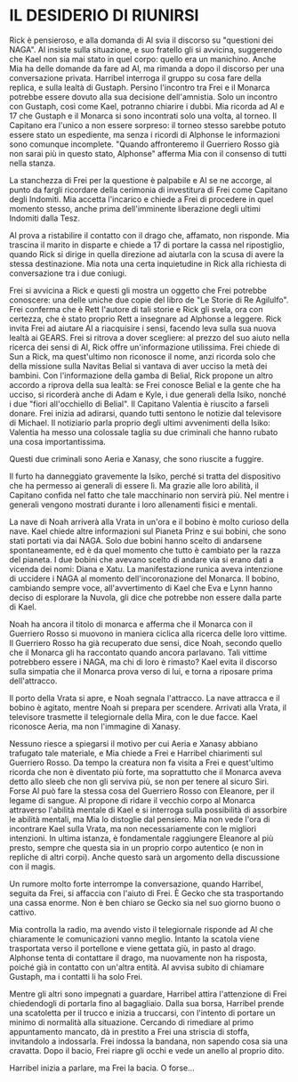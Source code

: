 # IL DESIDERIO DI RIUNIRSI

Rick è pensieroso, e alla domanda di Al svia il discorso su "questioni dei NAGA". Al insiste sulla situazione, e suo fratello gli si avvicina, suggerendo che Kael non sia mai stato in quel corpo: quello era un manichino.
Anche Mia ha delle domande da fare ad Al, ma rimanda a dopo il discorso per una conversazione privata. Harribel interroga il gruppo su cosa fare della replica, e sulla lealtà di Gustaph. Persino l'incontro tra Frei e il Monarca potrebbe essere dovuto alla sua decisione dell'amnistia. Solo un incontro con Gustaph, così come Kael, potranno chiarire i dubbi.
Mia ricorda ad Al e 17 che Gustaph e il Monarca si sono incontrati solo una volta, al torneo. Il Capitano era l'unico a non essere sorpreso: il torneo stesso sarebbe potuto essere stato un espediente, ma senza i ricordi di Alphonse le informazioni sono comunque incomplete.
"Quando affronteremo il Guerriero Rosso già non sarai più in questo stato, Alphonse" afferma Mia con il consenso di tutti nella stanza.

La stanchezza di Frei per la questione è palpabile e Al se ne accorge, al punto da fargli ricordare della cerimonia di investitura di Frei come Capitano degli Indomiti.
Mia accetta l'incarico e chiede a Frei di procedere in quel momento stesso, anche prima dell'imminente liberazione degli ultimi Indomiti dalla Tesz.

Al prova a ristabilire il contatto con il drago che, affamato, non risponde. Mia trascina il marito in disparte e chiede a 17 di portare la cassa nel ripostiglio, quando Rick si dirige in quella direzione ad aiutarla con la scusa di avere la stessa destinazione. Mia nota una certa inquietudine in Rick alla richiesta di conversazione tra i due coniugi.

Frei si avvicina a Rick e questi gli mostra un oggetto che Frei potrebbe conoscere: una delle uniche due copie del libro de "Le Storie di Re Agilulfo". Frei conferma che è Rett l'autore di tali storie e Rick gli svela, ora con certezza, che è stato proprio Rett a insegnare ad Alphonse a leggere. Rick invita Frei ad aiutare Al a riacquisire i sensi, facendo leva sulla sua nuova lealtà ai GEARS.
Frei si ritrova a dover scegliere: al prezzo del suo aiuto nella ricerca dei sensi di Al, Rick offre un'informazione utilissima.
Frei chiede di Sun a Rick, ma quest'ultimo non riconosce il nome, anzi ricorda solo che della missione sulla Navitas Belial si vantava di aver ucciso la metà dei bambini.
Con l'informazione della gamba di Belial, Rick propone un altro accordo a riprova della sua lealtà: se Frei conosce Belial e la gente che ha ucciso, si ricorderà anche di Adam e Kyle, i due generali della Isiko, nonché i due "fiori all'occhiello di Belial". Il Capitano Valentia è riuscito a farseli donare. Frei inizia ad adirarsi, quando tutti sentono le notizie dal televisore di Michael.
Il notiziario parla proprio degli ultimi avvenimenti della Isiko: Valentia ha messo una colossale taglia su due criminali che hanno rubato una cosa importantissima.

Questi due criminali sono Aeria e Xanasy, che sono riuscite a fuggire.

Il furto ha danneggiato gravemente la Isiko, perché si tratta del dispositivo che ha permesso ai generali di essere lì.
Ma grazie alle loro abilità, il Capitano confida nel fatto che tale macchinario non servirà più. Nel mentre i generali vengono mostrati durante i loro allenamenti fisici e mentali.

La nave di Noah arriverà alla Vrata in un'ora e il bobino è molto curioso della nave.
Kael chiede altre informazioni sul Pianeta Prinz e sui bobini, che sono stati portati via dai NAGA. Solo due bobini hanno scelto di andarsene spontaneamente, ed è da quel momento che tutto è cambiato per la razza del pianeta. I due bobini che avevano scelto di andare via si erano dati a vicenda dei nomi: Diana e Xatu.
La manifestazione runica aveva intenzione di uccidere i NAGA al momento dell'incoronazione del Monarca.
Il bobino, cambiando sempre voce, all'avvertimento di Kael che Eva e Lynn hanno deciso di esplorare la Nuvola, gli dice che potrebbe non essere dalla parte di Kael.

Noah ha ancora il titolo di monarca e afferma che il Monarca con il Guerriero Rosso si muovono in maniera ciclica alla ricerca delle loro vittime.
Il Guerriero Rosso ha già recuperato due sensi, dice Noah, secondo quello che il Monarca gli ha raccontato quando ancora parlavano. Tali vittime potrebbero essere i NAGA, ma chi di loro è rimasto?
Kael evita il discorso sulla simpatia che il Monarca prova verso di lui, e torna a riposare prima dell'attracco.

Il porto della Vrata si apre, e Noah segnala l'attracco.
La nave attracca e il bobino è agitato, mentre Noah si prepara per scendere. Arrivati alla Vrata, il televisore trasmette il telegiornale della Mira, con le due facce. Kael riconosce Aeria, ma non l'immagine di Xanasy.

Nessuno riesce a spiegarsi il motivo per cui Aeria e Xanasy abbiano trafugato tale materiale, e Mia chiede a Frei e Harribel chiarimenti sul Guerriero Rosso.
Da tempo la creatura non fa visita a Frei e quest'ultimo ricorda che non è diventato più forte, ma soprattutto che il Monarca aveva detto allo sleeb che non gli serviva più, se non per tenere al sicuro Siri.
Forse Al può fare la stessa cosa del Guerriero Rosso con Eleanore, per il legame di sangue.
Al propone di ridare il vecchio corpo al Monarca attraverso l'abilità mentale di Kael e si interroga sulla possibilità di assorbire le abilità mentali, ma Mia lo distoglie dal pensiero.
Mia non vede l'ora di incontrare Kael sulla Vrata, ma non necessariamente con le migliori intenzioni.
In ultima istanza, è fondamentale raggiungere Eleanore al più presto, sempre che questa sia in un proprio corpo autentico (e non in repliche di altri corpi). Anche questo sarà un argomento della discussione con il magis.

Un rumore molto forte interrompe la conversazione, quando Harribel, seguita da Frei, si affaccia con l'aiuto di Frei. È Gecko che sta trasportando una cassa enorme.
Non è ben chiaro se Gecko sia nel suo giorno buono o cattivo.

Mia controlla la radio, ma avendo visto il telegiornale risponde ad Al che chiaramente le comunicazioni vanno meglio. Intanto la scatola viene trasportata verso il portellone e viene gettata giù, in pasto al drago.
Alphonse tenta di contattare il drago, ma nuovamente non ha risposta, poiché già in contatto con un'altra entità.
Al avvisa subito di chiamare Gustaph, ma i contatti li ha solo Frei.

Mentre gli altri sono impegnati a guardare, Harribel attira l'attenzione di Frei chiedendogli di portarla fino al bagagliaio. Dalla sua borsa, Harribel prende una scatoletta per il trucco e inizia a truccarsi, con l'intento di portare un minimo di normalità alla situazione. Cercando di rimediare al primo appuntamento mancato, dà in prestito a Frei una striscia di stoffa, invitandolo a indossarla. Frei indossa la bandana, non sapendo cosa sia una cravatta.
Dopo il bacio, Frei riapre gli occhi e vede un anello al proprio dito.

Harribel inizia a parlare, ma Frei la bacia. O forse...


